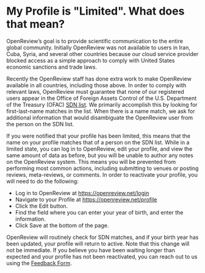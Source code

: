 # My Profile is "Limited". What does that mean?

OpenReview’s goal is to provide scientific communication to the entire global community. Initially OpenReview was not available to users in Iran, Cuba, Syria, and several other countries because our cloud service provider blocked access as a simple approach to comply with United States economic sanctions and trade laws.

Recently the OpenReview staff has done extra work to make OpenReview available in all countries, including those above. In order to comply with relevant laws, OpenReview must guarantee that none of our registered users appear in the Office of Foreign Assets Control of the U.S. Department of the Treasury (OFAC) [SDN list](https://sanctionssearch.ofac.treas.gov/). We primarily accomplish this by looking for first-last-name matches in the list. When there is a name match, we ask for additional information that would disambiguate the OpenReview user from the person on the SDN list.

If you were notified that your profile has been limited, this means that the name on your profile matches that of a person on the SDN list. While in a limited state, you can log in to OpenReview, edit your profile, and view the same amount of data as before, but you will be unable to author any notes on the OpenReview system. This means you will be prevented from performing most common actions, including submitting to venues or posting reviews, meta-reviews, or comments. In order to reactivate your profile, you will need to do the following:

* Log in to OpenReview at https://openreview.net/login
* Navigate to your Profile at https://openreview.net/profile
* Click the Edit button.
* Find the field where you can enter your year of birth, and enter the information.
* Click Save at the bottom of the page.

OpenReview will routinely check for SDN matches, and if your birth year has been updated, your profile will return to active. Note that this change will not be immediate. If you believe you have been waiting longer than expected and your profile has not been reactivated, you can reach out to us using the [Feedback Form](https://openreview.net/contact).
